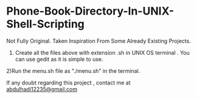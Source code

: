 # Phone-Book-Directory-In-UNIX-Shell-Scripting
Not Fully Original. Taken Inspiration From Some Already Existing Projects.

1) Create all the files above with extension .sh in UNIX OS terminal . You can use gedit as it is simple to use.

2)Run the menu.sh file as "./menu.sh" in the terminal.

If any doubt regarding this project , contact me at abdulhadi12235@gmail.com
